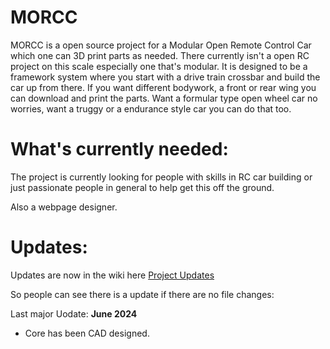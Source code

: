 # MORCC
MORCC is a open source project for a Modular Open Remote Control Car which one can 3D print parts as needed.
There currently isn't a open RC project on this scale especially one that's modular.
It is designed to be a framework system where you start with a drive train crossbar and build the car up from there.
If you want different bodywork, a front or rear wing you can download and print the parts.
Want a formular type open wheel car no worries, want a truggy or a endurance style car you can do that too.

# What's currently needed:
The project is currently looking for people with skills in RC car building or just passionate people in general to help get this off the ground.

Also a webpage designer.

# Updates:
Updates are now in the wiki here [Project Updates](Project-Updates)

So people can see there is a update if there are no file changes:

Last major Uodate: **June 2024**
* Core has been CAD designed.
